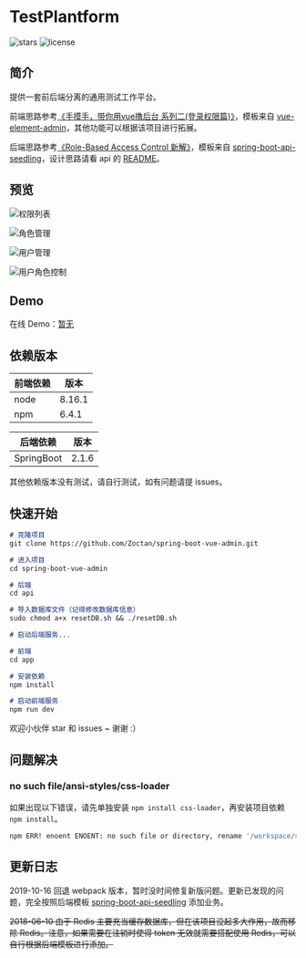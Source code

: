 # TestPlantform

![stars](https://img.shields.io/github/stars/Zoctan/spring-boot-vue-admin.svg?style=flat-square&label=Stars)
![license](https://img.shields.io/github/license/Zoctan/spring-boot-vue-admin.svg?style=flat-square)

## 简介

提供一套前后端分离的通用测试工作平台。

前端思路参考[《手摸手，带你用vue撸后台 系列二(登录权限篇)》](https://juejin.im/post/591aa14f570c35006961acac)，模板来自 [vue-element-admin](https://github.com/PanJiaChen/vue-element-admin)，其他功能可以根据该项目进行拓展。

后端思路参考[《Role-Based Access Control 新解》](http://globeeip.iteye.com/blog/1236167)，模板来自 [spring-boot-api-seedling](https://github.com/Zoctan/spring-boot-api-seedling.git)，设计思路请看 api 的 [README](https://github.com/Zoctan/spring-boot-vue-admin/tree/master/api)。

## 预览

![权限列表](https://github.com/Zoctan/spring-boot-vue-admin/blob/master/README/1.png)

![角色管理](https://github.com/Zoctan/spring-boot-vue-admin/blob/master/README/2.png)

![用户管理](https://github.com/Zoctan/spring-boot-vue-admin/blob/master/README/3.png)

![用户角色控制](https://github.com/Zoctan/spring-boot-vue-admin/blob/master/README/4.png)

## Demo

在线 Demo：[暂无]()

## 依赖版本

前端依赖 | 版本
--------|------
node    | 8.16.1
npm     | 6.4.1

后端依赖    | 版本
-----------|------
SpringBoot | 2.1.6

其他依赖版本没有测试，请自行测试，如有问题请提 issues。

## 快速开始

```markdown
# 克隆项目
git clone https://github.com/Zoctan/spring-boot-vue-admin.git

# 进入项目
cd spring-boot-vue-admin

# 后端
cd api

# 导入数据库文件（记得修改数据库信息）
sudo chmod a+x resetDB.sh && ./resetDB.sh

# 启动后端服务...

# 前端
cd app

# 安装依赖
npm install

# 启动前端服务
npm run dev
```

欢迎小伙伴 star 和 issues ~ 谢谢 :）

## 问题解决

### no such file/ansi-styles/css-loader

如果出现以下错误，请先单独安装 `npm install css-loader`，再安装项目依赖 `npm install`。

```bash
npm ERR! enoent ENOENT: no such file or directory, rename '/workspace/spring-boot-vue-admin/app/node_modules/.staging/css-loader-b931fe48/node_modules/ansi-styles' -> '/workspace/spring-boot-vue-admin/app/node_modules/.staging/ansi-styles-6535fafb'
```

## 更新日志

2019-10-16 回退 webpack 版本，暂时没时间修复新版问题。更新已发现的问题，完全按照后端模板 [spring-boot-api-seedling](https://github.com/Zoctan/spring-boot-api-seedling.git) 添加业务。

~~2018-06-10 由于 Redis 主要充当缓存数据库，但在该项目没起多大作用，故而移除 Redis。注意，如果需要在注销时使得 token 无效就需要搭配使用 Redis，可以自行根据后端模板进行添加。~~
